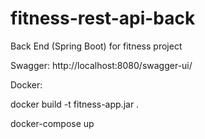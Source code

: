 # fitness-rest-api-back
Back End (Spring Boot) for fitness project

Swagger:
http://localhost:8080/swagger-ui/

Docker:

docker build -t fitness-app.jar . 

docker-compose up
